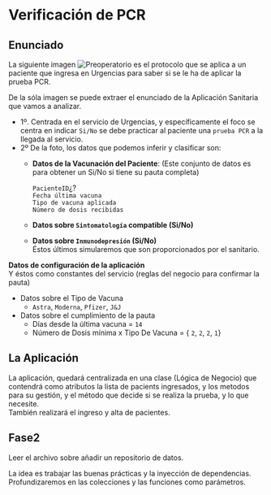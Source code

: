 # Verificación de PCR

## Enunciado
La siguiente imagen
![Preoperatorio](Preoperatorio.jpg)
es el protocolo que se aplica a un paciente que ingresa en Urgencias para saber si se le ha de aplicar la prueba PCR.

De la sóla imagen se puede extraer el enunciado de la Aplicación Sanitaria que vamos a analizar.

- 1º. Centrada en el servicio de Urgencias, y específicamente el foco se centra en indicar `Si/No` se debe practicar al paciente una `prueba PCR` a la llegada al servicio.
- 2º De la foto, los datos que podemos inferir y clasificar son:  
    - **Datos de la Vacunación del Paciente**: (Este conjunto de datos es para obtener un Si/No si tiene su pauta completa)  

        `PacienteID`¿?  
        `Fecha última vacuna`  
        `Tipo de vacuna aplicada`  
        `Número de dosis recibidas`  
   
    - **Datos sobre `Sintomatología` compatible (Si/No)**  
    - **Datos sobre `Inmunodepresión` (Si/No)**  
Éstos últimos simularemos que son proporcionados por el sanitario.  

**Datos de configuración de la aplicación**  
Y éstos como constantes del servicio (reglas del negocio para confirmar la pauta)  
- Datos sobre el Tipo de Vacuna  
    - `Astra`, `Moderna`, `Pfizer`, `J&J`  
- Datos sobre el cumplimiento de la pauta  
    - Días desde la última vacuna = `14`
    - Número de Dosis mínima x Tipo De Vacuna = { `2`, `2`, `2`, `1`}

## La Aplicación   
La aplicación, quedará centralizada en una clase (Lógica de Negocio) que contendrá como atributos la lista de pacients ingresados, y los metodos para su gestión, y el método que decide si se realiza la prueba, y lo que necesite.   
También realizará el ingreso y alta de pacientes.

## Fase2
Leer el archivo sobre añadir un repositorio de datos.

La idea es trabajar las buenas prácticas y la inyección de dependencias.
Profundizaremos en las colecciones y las funciones como parámetros.





